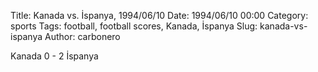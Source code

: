 Title: Kanada vs. İspanya, 1994/06/10
Date: 1994/06/10 00:00
Category: sports
Tags: football, football scores, Kanada, İspanya
Slug: kanada-vs-ispanya
Author: carbonero


Kanada 0 - 2 İspanya
